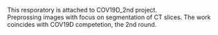 This resporatory is attached to COV19D_2nd project. <br/>
Preprossing images with focus on segmentation of CT slices. The work coincides with COV19D competetion, the 2nd round.
